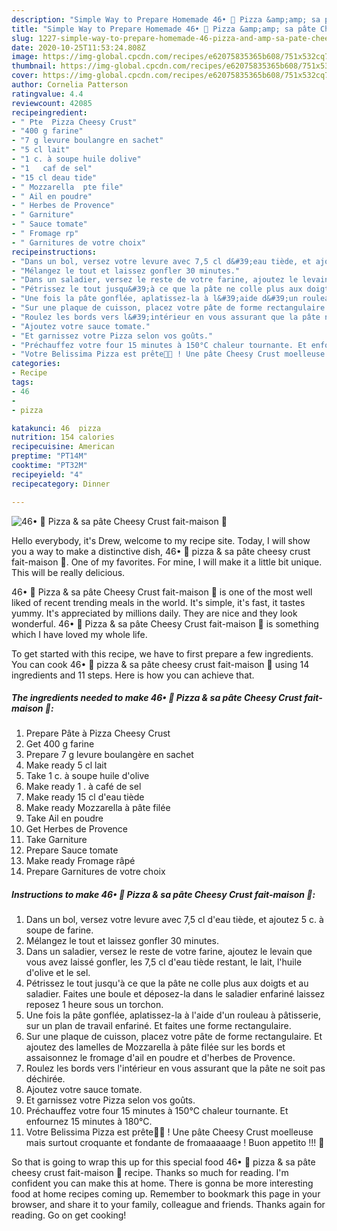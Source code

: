```yaml
---
description: "Simple Way to Prepare Homemade 46• 🍕 Pizza &amp;amp; sa pâte Cheesy Crust fait-maison 🧀"
title: "Simple Way to Prepare Homemade 46• 🍕 Pizza &amp;amp; sa pâte Cheesy Crust fait-maison 🧀"
slug: 1227-simple-way-to-prepare-homemade-46-pizza-and-amp-sa-pate-cheesy-crust-fait-maison
date: 2020-10-25T11:53:24.808Z
image: https://img-global.cpcdn.com/recipes/e62075835365b608/751x532cq70/46•-🍕-pizza-sa-pate-cheesy-crust-fait-maison-🧀-photo-principale-de-la-recette.jpg
thumbnail: https://img-global.cpcdn.com/recipes/e62075835365b608/751x532cq70/46•-🍕-pizza-sa-pate-cheesy-crust-fait-maison-🧀-photo-principale-de-la-recette.jpg
cover: https://img-global.cpcdn.com/recipes/e62075835365b608/751x532cq70/46•-🍕-pizza-sa-pate-cheesy-crust-fait-maison-🧀-photo-principale-de-la-recette.jpg
author: Cornelia Patterson
ratingvalue: 4.4
reviewcount: 42085
recipeingredient:
- " Pte  Pizza Cheesy Crust"
- "400 g farine"
- "7 g levure boulangre en sachet"
- "5 cl lait"
- "1 c. à soupe huile dolive"
- "1   caf de sel"
- "15 cl deau tide"
- " Mozzarella  pte file"
- " Ail en poudre"
- " Herbes de Provence"
- " Garniture"
- " Sauce tomate"
- " Fromage rp"
- " Garnitures de votre choix"
recipeinstructions:
- "Dans un bol, versez votre levure avec 7,5 cl d&#39;eau tiède, et ajoutez 5 c. à soupe de farine."
- "Mélangez le tout et laissez gonfler 30 minutes."
- "Dans un saladier, versez le reste de votre farine, ajoutez le levain que vous avez laissé gonfler, les 7,5 cl d&#39;eau tiède restant, le lait, l&#39;huile d&#39;olive et le sel."
- "Pétrissez le tout jusqu&#39;à ce que la pâte ne colle plus aux doigts et au saladier. Faites une boule et déposez-la dans le saladier enfariné laissez reposez 1 heure sous un torchon."
- "Une fois la pâte gonflée, aplatissez-la à l&#39;aide d&#39;un rouleau à pâtisserie, sur un plan de travail enfariné. Et faites une forme rectangulaire."
- "Sur une plaque de cuisson, placez votre pâte de forme rectangulaire. Et ajoutez des lamelles de Mozzarella à pâte filée sur les bords et assaisonnez le fromage d&#39;ail en poudre et d&#39;herbes de Provence."
- "Roulez les bords vers l&#39;intérieur en vous assurant que la pâte ne soit pas déchirée."
- "Ajoutez votre sauce tomate."
- "Et garnissez votre Pizza selon vos goûts."
- "Préchauffez votre four 15 minutes à 150°C chaleur tournante. Et enfournez 15 minutes à 180°C."
- "Votre Belissima Pizza est prête👌🏽 ! Une pâte Cheesy Crust moelleuse mais surtout croquante et fondante de fromaaaaage ! Buon appetito !!! 🍕"
categories:
- Recipe
tags:
- 46
- 
- pizza

katakunci: 46  pizza 
nutrition: 154 calories
recipecuisine: American
preptime: "PT14M"
cooktime: "PT32M"
recipeyield: "4"
recipecategory: Dinner

---
```



![46• 🍕 Pizza &amp; sa pâte Cheesy Crust fait-maison 🧀](https://img-global.cpcdn.com/recipes/e62075835365b608/751x532cq70/46•-🍕-pizza-sa-pate-cheesy-crust-fait-maison-🧀-photo-principale-de-la-recette.jpg)

Hello everybody, it's Drew, welcome to my recipe site. Today, I will show you a way to make a distinctive dish, 46• 🍕 pizza &amp; sa pâte cheesy crust fait-maison 🧀. One of my favorites. For mine, I will make it a little bit unique. This will be really delicious.

46• 🍕 Pizza &amp; sa pâte Cheesy Crust fait-maison 🧀 is one of the most well liked of recent trending meals in the world. It's simple, it's fast, it tastes yummy. It's appreciated by millions daily. They are nice and they look wonderful. 46• 🍕 Pizza &amp; sa pâte Cheesy Crust fait-maison 🧀 is something which I have loved my whole life.




To get started with this recipe, we have to first prepare a few ingredients. You can cook 46• 🍕 pizza &amp; sa pâte cheesy crust fait-maison 🧀 using 14 ingredients and 11 steps. Here is how you can achieve that.

<!--inarticleads1-->

##### The ingredients needed to make 46• 🍕 Pizza &amp; sa pâte Cheesy Crust fait-maison 🧀:

1. Prepare  Pâte à Pizza Cheesy Crust
1. Get 400 g farine
1. Prepare 7 g levure boulangère en sachet
1. Make ready 5 cl lait
1. Take 1 c. à soupe huile d&#39;olive
1. Make ready 1 . à café de sel
1. Make ready 15 cl d&#39;eau tiède
1. Make ready  Mozzarella à pâte filée
1. Take  Ail en poudre
1. Get  Herbes de Provence
1. Take  Garniture
1. Prepare  Sauce tomate
1. Make ready  Fromage râpé
1. Prepare  Garnitures de votre choix




<!--inarticleads2-->

##### Instructions to make 46• 🍕 Pizza &amp; sa pâte Cheesy Crust fait-maison 🧀:

1. Dans un bol, versez votre levure avec 7,5 cl d&#39;eau tiède, et ajoutez 5 c. à soupe de farine.
1. Mélangez le tout et laissez gonfler 30 minutes.
1. Dans un saladier, versez le reste de votre farine, ajoutez le levain que vous avez laissé gonfler, les 7,5 cl d&#39;eau tiède restant, le lait, l&#39;huile d&#39;olive et le sel.
1. Pétrissez le tout jusqu&#39;à ce que la pâte ne colle plus aux doigts et au saladier. Faites une boule et déposez-la dans le saladier enfariné laissez reposez 1 heure sous un torchon.
1. Une fois la pâte gonflée, aplatissez-la à l&#39;aide d&#39;un rouleau à pâtisserie, sur un plan de travail enfariné. Et faites une forme rectangulaire.
1. Sur une plaque de cuisson, placez votre pâte de forme rectangulaire. Et ajoutez des lamelles de Mozzarella à pâte filée sur les bords et assaisonnez le fromage d&#39;ail en poudre et d&#39;herbes de Provence.
1. Roulez les bords vers l&#39;intérieur en vous assurant que la pâte ne soit pas déchirée.
1. Ajoutez votre sauce tomate.
1. Et garnissez votre Pizza selon vos goûts.
1. Préchauffez votre four 15 minutes à 150°C chaleur tournante. Et enfournez 15 minutes à 180°C.
1. Votre Belissima Pizza est prête👌🏽 ! Une pâte Cheesy Crust moelleuse mais surtout croquante et fondante de fromaaaaage ! Buon appetito !!! 🍕




So that is going to wrap this up for this special food 46• 🍕 pizza &amp; sa pâte cheesy crust fait-maison 🧀 recipe. Thanks so much for reading. I'm confident you can make this at home. There is gonna be more interesting food at home recipes coming up. Remember to bookmark this page in your browser, and share it to your family, colleague and friends. Thanks again for reading. Go on get cooking!
